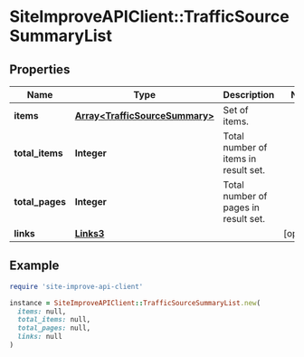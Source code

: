 # SiteImproveAPIClient::TrafficSourceSummaryList

## Properties

| Name | Type | Description | Notes |
| ---- | ---- | ----------- | ----- |
| **items** | [**Array&lt;TrafficSourceSummary&gt;**](TrafficSourceSummary.md) | Set of items. |  |
| **total_items** | **Integer** | Total number of items in result set. |  |
| **total_pages** | **Integer** | Total number of pages in result set. |  |
| **links** | [**Links3**](Links3.md) |  | [optional] |

## Example

```ruby
require 'site-improve-api-client'

instance = SiteImproveAPIClient::TrafficSourceSummaryList.new(
  items: null,
  total_items: null,
  total_pages: null,
  links: null
)
```

